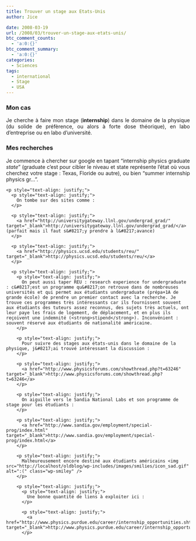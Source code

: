```yaml
---
title: Trouver un stage aux Etats-Unis
author: Jice

date: 2008-03-19
url: /2008/03/trouver-un-stage-aux-etats-unis/
btc_comment_counts:
  - 'a:0:{}'
btc_comment_summary:
  - 'a:0:{}'
categories:
  - Sciences
tags:
  - international
  - Stage
  - USA
---
```

<h3 style="text-align: justify;">
  Mon cas
</h3>

<p style="text-align: justify;">
  Je cherche à faire mon stage (<strong>internship</strong>) dans le domaine de la physique (du solide de préfèrence, ou alors à forte dose théorique), en labo d&#8217;entreprise ou en labo d&#8217;université.
</p>

<p style="text-align: justify;">
  <h3 style="text-align: justify;">
    Mes recherches
  </h3>
  
  <p style="text-align: justify;">
    <p style="text-align: justify;">
      Je commence à chercher sur google en tapant &#8220;internship physics graduate <em>state</em>&#8221; (graduate c&#8217;est pour cibler le niveau et state représente l&#8217;état où vous cherchez votre stage : Texas, Floride ou autre), ou bien &#8220;summer internship physics gr&#8230;&#8221;.
    </p>
    
    <p style="text-align: justify;">
      <p style="text-align: justify;">
        On tombe sur des sites comme :
      </p>
      
      <p style="text-align: justify;">
        <a href="http://universitygateway.llnl.gov/undergrad_grad/" target="_blank">http://universitygateway.llnl.gov/undergrad_grad/</a> (parfait mais il faut s&#8217;y prendre à l&#8217;avance)
      </p>
      
      <p style="text-align: justify;">
        <a href="http://physics.ucsd.edu/students/reu/" target="_blank">http://physics.ucsd.edu/students/reu/</a>
      </p>
      
      <p style="text-align: justify;">
        <p style="text-align: justify;">
          On peut aussi taper REU : research experience for undergraduate : c&#8217;est un programme qu&#8217;on retrouve dans de nombreuses universités et qui permet aux étudiants undergraduate (prépa+1A de grande école) de prendre un premier contact avec la recherche. Je trouve ces programmes très intéressants car ils fournissent souvent aux étudiants des tuteurs assez reconnus, des sujets très actuels, ont leur paye les frais de logement, de déplacement, et en plus ils reçoivent une indemnité (<strong>stipend</strong>). Inconvénient : souvent réservé aux étudiants de nationalité américaine.
        </p>
        
        <p style="text-align: justify;">
          Pour suivre des stages aux états-unis dans le domaine de la physique, j&#8217;ai trouvé intéressant la discussion :
        </p>
        
        <p style="text-align: justify;">
          <a href="http://www.physicsforums.com/showthread.php?t=63246" target="_blank">http://www.physicsforums.com/showthread.php?t=63246</a>
        </p>
        
        <p style="text-align: justify;">
          On aiguille vers le Sandia National Labs et son programme de stage pour les étudiants :
        </p>
        
        <p style="text-align: justify;">
          <a href="http://www.sandia.gov/employment/special-prog/index.html" target="_blank">http://www.sandia.gov/employment/special-prog/index.html</a>
        </p>
        
        <p style="text-align: justify;">
          Malheureusement encore destiné aux étudiants américains <img src="http://localhost/oldblog/wp-includes/images/smilies/icon_sad.gif" alt=":(" class="wp-smiley" />
        </p>
        
        <p style="text-align: justify;">
          <p style="text-align: justify;">
            Une bonne quantité de liens à exploiter ici :
          </p>
          
          <p style="text-align: justify;">
            <a href="http://www.physics.purdue.edu/career/internship_opportunities.shtml" target="_blank">http://www.physics.purdue.edu/career/internship_opportunities.shtml</a>
          </p>
